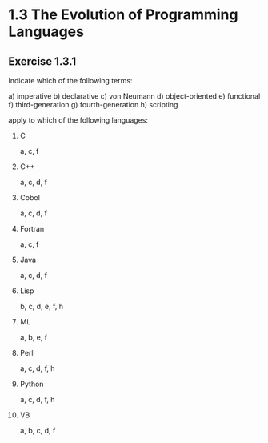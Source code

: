 # 1.3 The Evolution of Programming Languages

## Exercise 1.3.1
Indicate which of the following terms:

a) imperative
b) declarative
c) von Neumann
d) object-oriented
e) functional
f) third-generation
g) fourth-generation
h) scripting

apply to which of the following languages:
1. C

    a, c, f

2. C++

    a, c, d, f

3. Cobol

    a, c, d, f

4. Fortran

    a, c, f

5. Java

    a, c, d, f

6. Lisp

    b, c, d, e, f, h

7. ML

    a, b, e, f

8. Perl

    a, c, d, f, h

9. Python

    a, c, d, f, h

10. VB

    a, b, c, d, f
